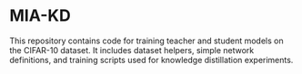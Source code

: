 # MIA-KD

This repository contains code for training teacher and student models on the CIFAR-10 dataset.
It includes dataset helpers, simple network definitions, and training scripts used for knowledge distillation experiments.
